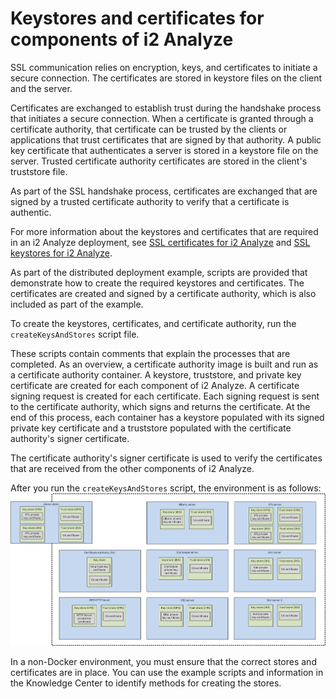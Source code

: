 # Keystores and certificates for components of i2 Analyze
SSL communication relies on encryption, keys, and certificates to initiate a secure connection. The certificates are stored in keystore files on the client and the server.

Certificates are exchanged to establish trust during the handshake process that initiates a secure connection. When a certificate is granted through a certificate authority, that certificate can be trusted by the clients or applications that trust certificates that are signed by that authority. A public key certificate that authenticates a server is stored in a keystore file on the server. Trusted certificate authority certificates are stored in the client's truststore file.

As part of the SSL handshake process, certificates are exchanged that are signed by a trusted certificate authority to verify that a certificate is authentic.

For more information about the keystores and certificates that are required in an i2 Analyze deployment, see [SSL certificates for i2 Analyze](https://www.ibm.com/support/knowledgecenter/SSXVXZ/com.ibm.i2.eia.go.live.doc/c_ssl_only_intro.html) and [SSL keystores for i2 Analyze](https://www.ibm.com/support/knowledgecenter/SSXVXZ/com.ibm.i2.eia.go.live.doc/c_creating_keystores.html).

As part of the distributed deployment example, scripts are provided that demonstrate how to create the required keystores and certificates. The certificates are created and signed by a certificate authority, which is also included as part of the example.

To create the keystores, certificates, and certificate authority, run the `createKeysAndStores` script file.

These scripts contain comments that explain the processes that are completed. As an overview, a certificate authority image is built and run as a certificate authority container. A keystore, truststore, and private key certificate are created for each component of i2 Analyze. A certificate signing request is created for each certificate. Each signing request is sent to the certificate authority, which signs and returns the certificate. At the end of this process, each container has a keystore populated with its signed private key certificate and a truststore populated with the certificate authority's signer certificate.

The certificate authority's signer certificate is used to verify the certificates that are received from the other components of i2 Analyze.

After you run the `createKeysAndStores` script, the environment is as follows:
![Distributed deployment keystore, truststore, and certificate](./images/distributed_topology_ssl.png)

In a non-Docker environment, you must ensure that the correct stores and certificates are in place. You can use the example scripts and information in the Knowledge Center to identify methods for creating the stores.
